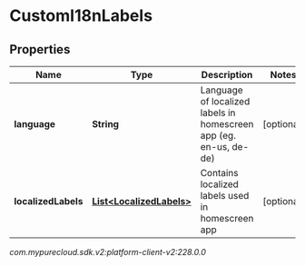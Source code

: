 # CustomI18nLabels


## Properties

| Name | Type | Description | Notes |
| ------------ | ------------- | ------------- | ------------- |
| **language** | **String** | Language of localized labels in homescreen app (eg. en-us, de-de) |  [optional] |
| **localizedLabels** | [**List&lt;LocalizedLabels&gt;**](LocalizedLabels) | Contains localized labels used in homescreen app |  [optional] |




_com.mypurecloud.sdk.v2:platform-client-v2:228.0.0_
